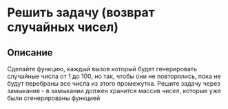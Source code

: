 # Решить задачу (возврат случайных чисел)

## Описание

Сделайте функцию, каждый вызов который будет генерировать случайные числа от 1 до 100, но так, чтобы они не повторялись, пока не будут перебраны все числа из этого промежутка. Решите задачу через замыкания - в замыкании должен хранится массив чисел, которые уже были сгенерированы функцией
